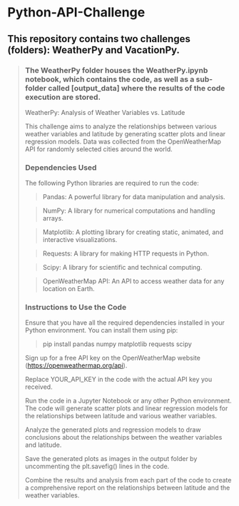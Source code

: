 # Python-API-Challenge
## This repository contains two challenges (folders): WeatherPy and VacationPy.
>### The WeatherPy folder houses the WeatherPy.ipynb notebook, which contains the code, as well as a sub-folder called [output_data] where the results of the code execution are stored.
>
> WeatherPy: Analysis of Weather Variables vs. Latitude
>
>This challenge aims to analyze the relationships between various weather variables and latitude by generating scatter plots and linear regression models. Data was collected from the OpenWeatherMap API for randomly selected cities around the world.
>
>### Dependencies Used
>The following Python libraries are required to run the code:
>
>>Pandas: A powerful library for data manipulation and analysis.
>
>>NumPy: A library for numerical computations and handling arrays.
>
>>Matplotlib: A plotting library for creating static, animated, and interactive visualizations.
>
>>Requests: A library for making HTTP requests in Python.
>
>>Scipy: A library for scientific and technical computing.
>
>>OpenWeatherMap API: An API to access weather data for any location on Earth.
>
>### Instructions to Use the Code
>Ensure that you have all the required dependencies installed in your Python environment. You can install them using pip:
>
>>pip install pandas numpy matplotlib requests scipy
>
>Sign up for a free API key on the OpenWeatherMap website (https://openweathermap.org/api).
>
>Replace YOUR_API_KEY in the code with the actual API key you received.
>
>Run the code in a Jupyter Notebook or any other Python environment. The code will generate scatter plots and linear regression models for the relationships between latitude and various weather variables.
>
>Analyze the generated plots and regression models to draw conclusions about the relationships between the weather variables and latitude.
>
>Save the generated plots as images in the output folder by uncommenting the plt.savefig() lines in the code.
>
>Combine the results and analysis from each part of the code to create a comprehensive report on the relationships between latitude and the weather variables.
